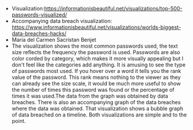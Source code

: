 - Visualization:https://informationisbeautiful.net/visualizations/top-500-passwords-visualized/
- Accompanying data breach visualization: https://www.informationisbeautiful.net/visualizations/worlds-biggest-data-breaches-hacks/
- Maria del Carmen Sacristan Benjet
- The visualization shows the most common passwords used, the text size reflects the frequency the password is used. Passwords are also color corded by category, which makes it more visually appealing but I don't feel like the categories add anything. It is amusing to see the type of passwords most used. If you hover over a word it tells you the rank value of the password. This rank means nothing to the viewer as they can already see the size scale, it would be much more useful to show the number of times this password was found or the percentage of times it was used.The data from the graph was obtained by data breaches. There is also an accompanying graph of the data breaches where the data was obtained. That visualization shows a bubble graph of data breached on a timeline. Both visualizations are simple and to the point. 
